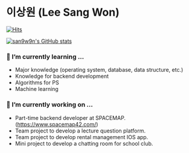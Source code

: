 # 이상원 (Lee Sang Won)

[![Hits](https://hits.seeyoufarm.com/api/count/incr/badge.svg?url=https%3A%2F%2Fgithub.com%2Fsan9w9n&count_bg=%2379C83D&title_bg=%23555555&icon=&icon_color=%23E7E7E7&title=hits&edge_flat=false)](https://hits.seeyoufarm.com)

[![san9w9n's GitHub stats](https://github-readme-stats.vercel.app/api?username=san9w9n)](https://github.com/anuraghazra/github-readme-stats)

### 🌱 I’m currently learning ...
- Major knowledge (operating system, database, data structure, etc.)
- Knowledge for backend development
- Algorithms for PS
- Machine learning

### 🔭 I’m currently working on ...
- Part-time backend developer at SPACEMAP. (https://www.spacemap42.com/)
- Team project to develop a lecture question platform.
- Team project to develop rental management IOS app.
- Mini project to develop a chatting room for school club.

<!--
**san9w9n/san9w9n** is a ✨ _special_ ✨ repository because its `README.md` (this file) appears on your GitHub profile.

Here are some ideas to get you started:

- 🔭 I’m currently working on ...
- 🌱 I’m currently learning ...
- 👯 I’m looking to collaborate on ...
- 🤔 I’m looking for help with ...
- 💬 Ask me about ...
- 📫 How to reach me: ...
- 😄 Pronouns: ...
- ⚡ Fun fact: ...
-->
